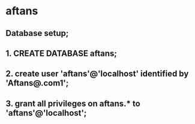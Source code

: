 # aftans

## Database setup;
## 1. CREATE DATABASE aftans;
## 2. create user 'aftans'@'localhost' identified by 'Aftans@.com1';
## 3. grant all privileges on aftans.* to 'aftans'@'localhost';
## 